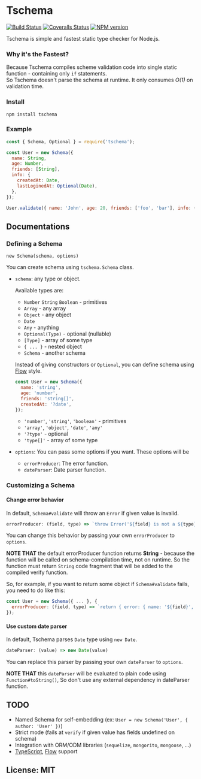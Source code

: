 # Tschema

[![Build Status](https://img.shields.io/travis/therne/tschema/master.svg?style=flat-square)](https://travis-ci.org/therne/tschema)
[![Coveralls Status](https://img.shields.io/coveralls/github/therne/tschema/master.svg?style=flat-square)](https://coveralls.io/github/therne/tschema)
[![NPM version](https://img.shields.io/npm/v/tschema.svg?style=flat-square)](https://www.npmjs.com/package/tschema)

Tschema is simple and fastest static type checker for Node.js.

### Why it's the Fastest?
Because Tschema compiles scheme validation code into single static function - containing only `if` statements.  
So Tschema doesn't parse the schema at runtime. It only consumes *O(1)* on validation time.

### Install

```
npm install tschema
```

### Example

```js
const { Schema, Optional } = require('tschema');

const User = new Schema({
  name: String,
  age: Number,
  friends: [String],
  info: {
    createdAt: Date,
    lastLoginedAt: Optional(Date),
  },
});

User.validate({ name: 'John', age: 20, friends: ['foo', 'bar'], info: { createdAt: Date.now() } });
```

## Documentations

### Defining a Schema

```
new Schema(schema, options)
```
You can create schema using `tschema.Schema` class.

* `schema`: any type or object.

  Available types are:
    * `Number` `String` `Boolean` - primitives
    * `Array` - any array
    * `Object` - any object
    * `Date`
    * `Any` - anything
    * `Optional(Type)` - optional (nullable)
    * `[Type]` - array of some type
    * `{ ... }` - nested object
    * `Schema` - another schema
  
  Instead of giving constructors or `Optional`, you can define schema using [Flow](https://flow.org) style.

  ```js
  const User = new Schema({
    name: 'string',
    age: 'number',
    friends: 'string[]',
    createdAt: '?date',
  });
  ```
  
  * `'number'`, `'string'`, `'boolean'` - primitives
  * `'array'`, `'object'`, `'date'`, `'any'`
  * `'?type'` - optional
  * `'type[]'` - array of some type
  

* `options`: You can pass some options if you want. These options will be
  * `errorProducer`: The error function.
  * `dateParser`: Date parser function.

### Customizing a Schema

#### Change error behavior
In default, `Schema#validate` will throw an `Error` if given value is invalid.

```js
errorProducer: (field, type) => `throw Error('${field} is not a ${type}.')`
```

You can change this behavior by passing your own `errorProducer` to `options`.  

**NOTE THAT** the default errorProducer function returns **String** - because the function
will be called on schema-compilation time, not on runtime. So the function must return `String` code fragment
that will be added to the compiled verify function.

So, for example, if you want to return some object if `Schema#validate` fails, you need to do like this:

```js
const User = new Schema({ ... }, {
  errorProducer: (field, type) => `return { error: { name: '${field}', tobe: '${type}' } }`
});
```

#### Use custom date parser
In default, Tschema parses `Date` type using `new Date`.

```js
dateParser: (value) => new Date(value)
```

You can replace this parser by passing your own `dateParser` to `options`.

**NOTE THAT** this `dateParser` will be evaluated to plain code using `Function#toString()`, 
So don't use any external dependency in dateParser function.

## TODO

* Named Schema for self-embedding (ex: `User = new Schema('User', { author: 'User' })`)
* Strict mode (fails at `verify` if given value has fields undefined on schema)
* Integration with ORM/ODM libraries (`sequelize`, `mongorito`, `mongoose`, ...)
* [TypeScript](https://typescriptlang.org), [Flow](https://flow.org) support

## License: MIT
